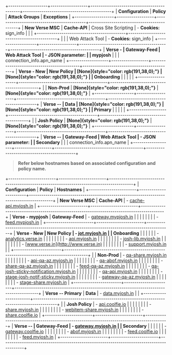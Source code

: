 +-------------------+------------------+-------------------------------------------+-------------------------------------------+
| **Configuration** | **Policy**       | **Attack Groups**                         | **Exceptions**                            |
+-------------------+------------------+-------------------------------------------+-------------------------------------------+
| **New Verse MSC** | **Cache-API**    | Cross Site Scripting                      | - **Cookies:** sign_info                  |
|                   |                  +-------------------------------------------+-------------------------------------------+
|                   |                  | Web Attack Tool                           | - **Cookies:** sign_info                  |
+-------------------+------------------+-------------------------------------------+-------------------------------------------+
| **Verse -         | **Gateway-Feed** | Web Attack Tool                           | - **JSON parameter:**                     |
| mypjosh**         |                  |                                           |   connection_info.apn_name                |
+-------------------+------------------+-------------------------------------------+-------------------------------------------+
| **Verse - New     | **New Policy**   | **[None]{style="color: rgb(191,38,0);"}** | **[None]{style="color: rgb(191,38,0);"}** |
| Onboarding**      |                  |                                           |                                           |
|                   +------------------+-------------------------------------------+-------------------------------------------+
|                   | **Non-Prod**     | **[None]{style="color: rgb(191,38,0);"}** | **[None]{style="color: rgb(191,38,0);"}** |
+-------------------+------------------+-------------------------------------------+-------------------------------------------+
| **Verse --        | **Data**         | **[None]{style="color: rgb(191,38,0);"}** | **[None]{style="color: rgb(191,38,0);"}** |
| Primary**         |                  |                                           |                                           |
|                   +------------------+-------------------------------------------+-------------------------------------------+
|                   | **Josh Policy**  | **[None]{style="color: rgb(191,38,0);"}** | **[None]{style="color: rgb(191,38,0);"}** |
+-------------------+------------------+-------------------------------------------+-------------------------------------------+
| **Verse --        | **Gateway-Feed** | Web Attack Tool                           | - **JSON parameter:**                     |
| Secondary**       |                  |                                           |   connection_info.apn_name                |
+-------------------+------------------+-------------------------------------------+-------------------------------------------+

> **Refer below hostnames based on associated configuration and policy
> name.**

+-----------------------+-----------------------+-----------------------------------------------------------------------------------------+
| **Configuration**     | **Policy**            | **Hostnames**                                                                           |
+-----------------------+-----------------------+-----------------------------------------------------------------------------------------+
| **New Verse MSC**     | **Cache-API**         | - [cache-api.myjosh.in](http://cache-api.myjosh.in)                                     |
+-----------------------+-----------------------+-----------------------------------------------------------------------------------------+
| **Verse - mypjosh**   | **Gateway-Feed**      | - [gateway.mypjosh.in](http://gateway.mypjosh.in)                                       |
|                       |                       |                                                                                         |
|                       |                       | - [feed.mypjosh.in](http://feed.mypjosh.in)                                             |
+-----------------------+-----------------------+-----------------------------------------------------------------------------------------+
| **Verse - New         | **New Policy**        | - [jot.myjosh.in](http://jot.myjosh.in)                                                 |
| Onboarding**          |                       |                                                                                         |
|                       |                       | - [analytics.verse.in](http://analytics.verse.in)                                       |
|                       |                       |                                                                                         |
|                       |                       | - [api.myjosh.in](http://api.myjosh.in)                                                 |
|                       |                       |                                                                                         |
|                       |                       | - [josh-lib.myjosh.in](http://josh-lib.myjosh.in)                                       |
|                       |                       |                                                                                         |
|                       |                       | - [www.verse.in](http://www.verse.in)                                                   |
|                       |                       |                                                                                         |
|                       |                       | - [support.myjosh.in](http://support.myjosh.in)                                         |
|                       +-----------------------+-----------------------------------------------------------------------------------------+
|                       | **Non-Prod**          | - [qa-share.myjosh.in](http://qa-share.myjosh.in)                                       |
|                       |                       |                                                                                         |
|                       |                       | - [api-qa-az.myjosh.in](http://api-qa-az.myjosh.in)                                     |
|                       |                       |                                                                                         |
|                       |                       | - [qa-abof.myjosh.in](http://qa-abof.myjosh.in)                                         |
|                       |                       |                                                                                         |
|                       |                       | - [share-qa-az.myjosh.in](http://share-qa-az.myjosh.in)                                 |
|                       |                       |                                                                                         |
|                       |                       | - [feed-qa-az.myjosh.in](http://feed-qa-az.myjosh.in)                                   |
|                       |                       |                                                                                         |
|                       |                       | - [qa-josh-sticky-notification.myjosh.in](http://qa-josh-sticky-notification.myjosh.in) |
|                       |                       |                                                                                         |
|                       |                       | - [qa-api.myjosh.in](http://qa-api.myjosh.in)                                           |
|                       |                       |                                                                                         |
|                       |                       | - [stage-josh-notif-sticky.myjosh.in](http://stage-josh-notif-sticky.myjosh.in)         |
|                       |                       |                                                                                         |
|                       |                       | - [gateway-qa-az.myjosh.in](http://gateway-qa-az.myjosh.in)                             |
|                       |                       |                                                                                         |
|                       |                       | - [stage-share.myjosh.in](http://stage-share.myjosh.in)                                 |
+-----------------------+-----------------------+-----------------------------------------------------------------------------------------+
| **Verse -- Primary**  | **Data**              | - [data.myjosh.in](http://data.myjosh.in)                                               |
|                       +-----------------------+-----------------------------------------------------------------------------------------+
|                       | **Josh Policy**       | - [api.coolfie.io](http://api.coolfie.io)                                               |
|                       |                       |                                                                                         |
|                       |                       | - [share.myjosh.in](http://share.myjosh.in)                                             |
|                       |                       |                                                                                         |
|                       |                       | - [webitem-share.myjosh.in](http://webitem-share.myjosh.in)                             |
|                       |                       |                                                                                         |
|                       |                       | - [share.coolfie.io](http://share.coolfie.io)                                           |
+-----------------------+-----------------------+-----------------------------------------------------------------------------------------+
| **Verse --            | **Gateway-Feed**      | - [gateway.myjosh.in](http://gateway.myjosh.in)                                         |
| Secondary**           |                       |                                                                                         |
|                       |                       | - [gateway.coolfie.io](http://gateway.coolfie.io)                                       |
|                       |                       |                                                                                         |
|                       |                       | - [abof.myjosh.in](http://abof.myjosh.in)                                               |
|                       |                       |                                                                                         |
|                       |                       | - [feed.coolfie.io](http://feed.coolfie.io)                                             |
|                       |                       |                                                                                         |
|                       |                       | - [feed.myjosh.in](http://feed.myjosh.in)                                               |
+-----------------------+-----------------------+-----------------------------------------------------------------------------------------+
